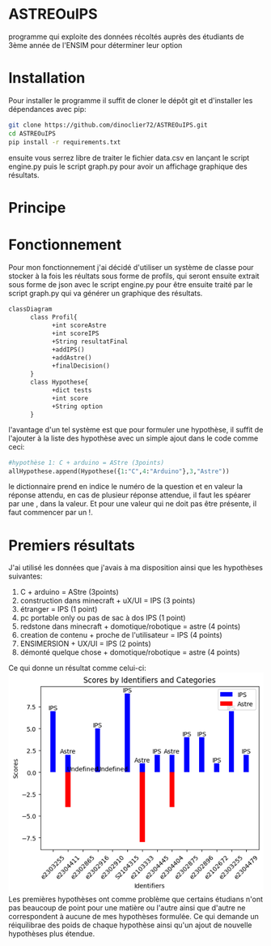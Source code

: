 # ASTREOuIPS
programme qui exploite des données récoltés auprès des étudiants de 3ème année de l'ENSIM pour déterminer leur option
# Installation
Pour installer le programme il suffit de cloner le dépôt git et d'installer les dépendances avec pip:
```bash
git clone https://github.com/dinoclier72/ASTREOuIPS.git
cd ASTREOuIPS
pip install -r requirements.txt
```
ensuite vous serrez libre de traiter le fichier data.csv en lançant le script engine.py puis le script graph.py pour avoir un affichage graphique des résultats.
# Principe
# Fonctionnement
Pour mon fonctionnement j'ai décidé d'utiliser un système de classe pour stocker à la fois les réultats sous forme de profils, qui seront ensuite extrait sous forme de json avec le script engine.py pour être ensuite traité par le script graph.py qui va générer un graphique des résultats.
```mermaid
classDiagram
      class Profil{
            +int scoreAstre
            +int scoreIPS
            +String resultatFinal
            +addIPS()
            +addAstre()
            +finalDecision()
      }
      class Hypothese{
            +dict tests
            +int score
            +String option
      }
```
l'avantage d'un tel système est que pour formuler une hypothèse, il suffit de l'ajouter à la liste des hypothèse avec un simple ajout dans le code comme ceci:
```python
#hypothèse 1: C + arduino = AStre (3points)
allHypothese.append(Hypothese({1:"C",4:"Arduino"},3,"Astre"))
```
le dictionnaire prend en indice le numéro de la question et en valeur la réponse attendu, en cas de plusieur réponse attendue, il faut les spéarer par une , dans la valeur. Et pour une valeur qui ne doit pas être présente, il faut commencer par un !.
# Premiers résultats
J'ai utilisé les données que j'avais à ma disposition ainsi que les hypothèses suivantes:
1. C + arduino = AStre (3points)
2. construction dans minecraft + uX/UI = IPS (3 points)
3. étranger = IPS (1 point)
4. pc portable only ou pas de sac à dos IPS (1 point)
5. redstone dans minecraft + domotique/robotique = astre (4 points)
6. creation de contenu + proche de l'utilisateur = IPS (4 points)
7. ENSIMERSION + UX/UI = IPS (2 points)
8. démonté quelque chose + domotique/robotique = astre (4 points)

Ce qui donne un résultat comme celui-ci:
![graphique des résultats](first_result/chart.png)
Les premières hypothèses ont comme problème que certains étudians n'ont pas beaucoup de point pour une matière ou l'autre ainsi que d'autre ne correspondent à aucune de mes hypothèses formulée. Ce qui demande un réiquilibrae des poids de chaque hypothèse ainsi qu'un ajout de nouvelle hypothèses plus étendue.
